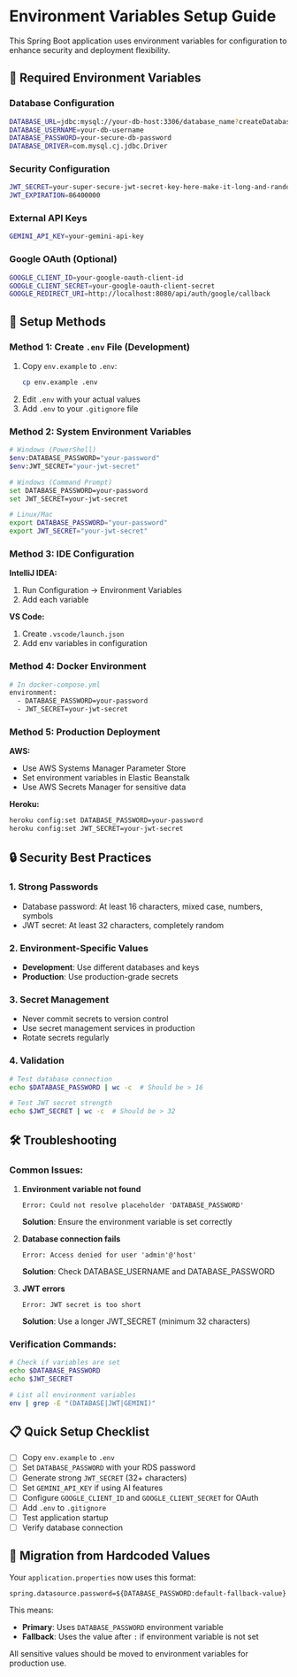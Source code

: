 # Environment Variables Setup Guide

This Spring Boot application uses environment variables for configuration to enhance security and deployment flexibility.

## 🔧 Required Environment Variables

### Database Configuration
```bash
DATABASE_URL=jdbc:mysql://your-db-host:3306/database_name?createDatabaseIfNotExist=true&useSSL=true&serverTimezone=UTC&allowPublicKeyRetrieval=true
DATABASE_USERNAME=your-db-username
DATABASE_PASSWORD=your-secure-db-password
DATABASE_DRIVER=com.mysql.cj.jdbc.Driver
```

### Security Configuration
```bash
JWT_SECRET=your-super-secure-jwt-secret-key-here-make-it-long-and-random
JWT_EXPIRATION=86400000
```

### External API Keys
```bash
GEMINI_API_KEY=your-gemini-api-key
```

### Google OAuth (Optional)
```bash
GOOGLE_CLIENT_ID=your-google-oauth-client-id
GOOGLE_CLIENT_SECRET=your-google-oauth-client-secret
GOOGLE_REDIRECT_URI=http://localhost:8080/api/auth/google/callback
```

## 🚀 Setup Methods

### Method 1: Create `.env` File (Development)
1. Copy `env.example` to `.env`:
   ```bash
   cp env.example .env
   ```
2. Edit `.env` with your actual values
3. Add `.env` to your `.gitignore` file

### Method 2: System Environment Variables
```bash
# Windows (PowerShell)
$env:DATABASE_PASSWORD="your-password"
$env:JWT_SECRET="your-jwt-secret"

# Windows (Command Prompt)
set DATABASE_PASSWORD=your-password
set JWT_SECRET=your-jwt-secret

# Linux/Mac
export DATABASE_PASSWORD="your-password"
export JWT_SECRET="your-jwt-secret"
```

### Method 3: IDE Configuration
**IntelliJ IDEA:**
1. Run Configuration → Environment Variables
2. Add each variable

**VS Code:**
1. Create `.vscode/launch.json`
2. Add env variables in configuration

### Method 4: Docker Environment
```dockerfile
# In docker-compose.yml
environment:
  - DATABASE_PASSWORD=your-password
  - JWT_SECRET=your-jwt-secret
```

### Method 5: Production Deployment
**AWS:**
- Use AWS Systems Manager Parameter Store
- Set environment variables in Elastic Beanstalk
- Use AWS Secrets Manager for sensitive data

**Heroku:**
```bash
heroku config:set DATABASE_PASSWORD=your-password
heroku config:set JWT_SECRET=your-jwt-secret
```

## 🔒 Security Best Practices

### 1. Strong Passwords
- Database password: At least 16 characters, mixed case, numbers, symbols
- JWT secret: At least 32 characters, completely random

### 2. Environment-Specific Values
- **Development**: Use different databases and keys
- **Production**: Use production-grade secrets

### 3. Secret Management
- Never commit secrets to version control
- Use secret management services in production
- Rotate secrets regularly

### 4. Validation
```bash
# Test database connection
echo $DATABASE_PASSWORD | wc -c  # Should be > 16

# Test JWT secret strength
echo $JWT_SECRET | wc -c  # Should be > 32
```

## 🛠️ Troubleshooting

### Common Issues:

1. **Environment variable not found**
   ```
   Error: Could not resolve placeholder 'DATABASE_PASSWORD'
   ```
   **Solution**: Ensure the environment variable is set correctly

2. **Database connection fails**
   ```
   Error: Access denied for user 'admin'@'host'
   ```
   **Solution**: Check DATABASE_USERNAME and DATABASE_PASSWORD

3. **JWT errors**
   ```
   Error: JWT secret is too short
   ```
   **Solution**: Use a longer JWT_SECRET (minimum 32 characters)

### Verification Commands:
```bash
# Check if variables are set
echo $DATABASE_PASSWORD
echo $JWT_SECRET

# List all environment variables
env | grep -E "(DATABASE|JWT|GEMINI)"
```

## 📋 Quick Setup Checklist

- [ ] Copy `env.example` to `.env`
- [ ] Set `DATABASE_PASSWORD` with your RDS password
- [ ] Generate strong `JWT_SECRET` (32+ characters)
- [ ] Set `GEMINI_API_KEY` if using AI features
- [ ] Configure `GOOGLE_CLIENT_ID` and `GOOGLE_CLIENT_SECRET` for OAuth
- [ ] Add `.env` to `.gitignore`
- [ ] Test application startup
- [ ] Verify database connection

## 🔄 Migration from Hardcoded Values

Your `application.properties` now uses this format:
```properties
spring.datasource.password=${DATABASE_PASSWORD:default-fallback-value}
```

This means:
- **Primary**: Uses `DATABASE_PASSWORD` environment variable
- **Fallback**: Uses the value after `:` if environment variable is not set

All sensitive values should be moved to environment variables for production use. 